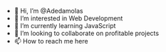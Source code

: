- 👋 Hi, I’m @Adedamolas
- 👀 I’m interested in Web Development 
- 🌱 I’m currently learning JavaScript 
- 💞️ I’m looking to collaborate on profitable projects
- 📫 How to reach me here

<!---
Adedamola/Adedamola is a ✨ special ✨ repository because its `README.md` (this file) appears on your GitHub profile.
You can click the Preview link to take a look at your changes.
--->
